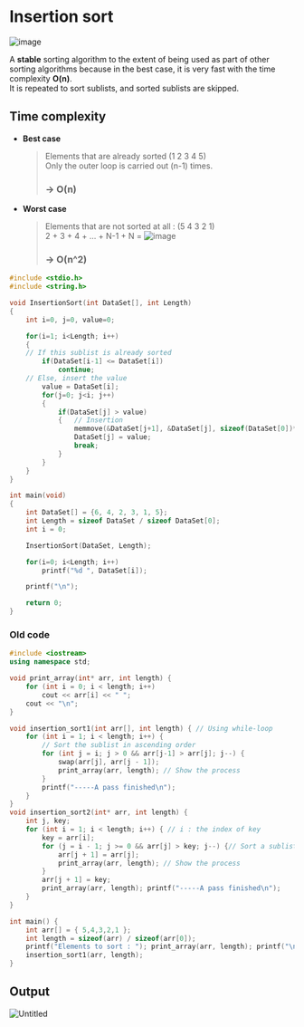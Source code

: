 # Insertion sort
![image](https://github.com/vacu9708/Algorithm/assets/67142421/c8505341-4292-4dab-bcc3-96d3d23af9b0)

A **stable** sorting algorithm to the extent of being used as part of other sorting algorithms because in the best case, it is very fast with the time complexity **O(n)**.<br>
It is repeated to sort sublists, and sorted sublists are skipped.<br>

## Time complexity
- **Best case**
  >Elements that are already sorted (1 2 3 4 5)<br>
  >Only the outer loop is carried out (n-1) times.<br>
  > ### -> O(n)
- **Worst case**
  >Elements that are not sorted at all : (5 4 3 2 1)<br>
  >2 + 3 + 4 + ... + N-1 + N = ![image](https://user-images.githubusercontent.com/67142421/149545993-042d9d32-351e-4220-99a2-2ea2d31a8d04.png) 
  >### -> O(n^2)
  

~~~c++
#include <stdio.h>
#include <string.h>

void InsertionSort(int DataSet[], int Length)
{
    int i=0, j=0, value=0;

    for(i=1; i<Length; i++)
    {
	// If this sublist is already sorted
        if(DataSet[i-1] <= DataSet[i])
            continue;
	// Else, insert the value
        value = DataSet[i];
        for(j=0; j<i; j++)
        {
            if(DataSet[j] > value)
            {   // Insertion
                memmove(&DataSet[j+1], &DataSet[j], sizeof(DataSet[0])*(i-j));
                DataSet[j] = value;
                break;
            }
        }
    }
}

int main(void)
{
    int DataSet[] = {6, 4, 2, 3, 1, 5};
    int Length = sizeof DataSet / sizeof DataSet[0];
    int i = 0;

    InsertionSort(DataSet, Length);

    for(i=0; i<Length; i++)
        printf("%d ", DataSet[i]);

    printf("\n");

    return 0;
}
~~~

### Old code
~~~c++
#include <iostream>
using namespace std;

void print_array(int* arr, int length) {
	for (int i = 0; i < length; i++)
		cout << arr[i] << " ";
	cout << "\n";
}

void insertion_sort1(int arr[], int length) { // Using while-loop
	for (int i = 1; i < length; i++) {
		// Sort the sublist in ascending order
		for (int j = i; j > 0 && arr[j-1] > arr[j]; j--) {
			swap(arr[j], arr[j - 1]);
			print_array(arr, length); // Show the process
		}
		printf("-----A pass finished\n");
	}
}
void insertion_sort2(int* arr, int length) {
	int j, key;
	for (int i = 1; i < length; i++) { // i : the index of key
		key = arr[i];
		for (j = i - 1; j >= 0 && arr[j] > key; j--) {// Sort a sublist up to index i. The sublist up to index i - 1 has already been sorted.
			arr[j + 1] = arr[j];
			print_array(arr, length); // Show the process
		}
		arr[j + 1] = key;
		print_array(arr, length); printf("-----A pass finished\n");
	}
}

int main() {
	int arr[] = { 5,4,3,2,1 };
	int length = sizeof(arr) / sizeof(arr[0]);
	printf("Elements to sort : "); print_array(arr, length); printf("\n");
	insertion_sort1(arr, length);
}
~~~

## Output
![Untitled](https://user-images.githubusercontent.com/67142421/149538271-30537d3e-790f-44d9-bc1a-056e43916857.png)
